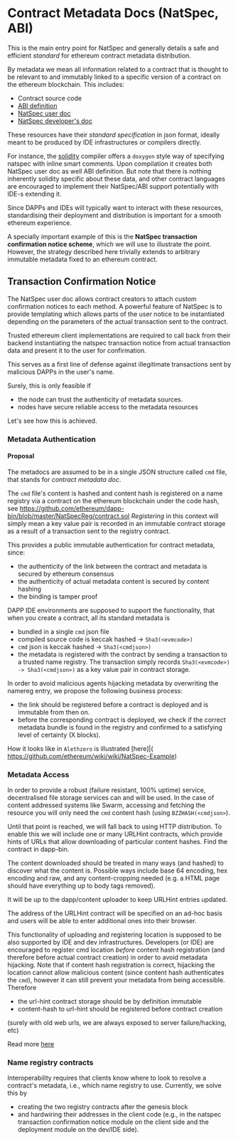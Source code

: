 # Contract Metadata Docs (NatSpec, ABI)

This is the main entry point for NatSpec and generally details a safe and efficient _standard_ for ethereum contract metadata distribution.

By metadata we mean all information related to a contract that is thought to be relevant to and immutably linked to a specific version of a contract on the ethereum blockchain.
This includes:

-   Contract source code
-   [ABI definition](Ethereum-Contract-ABI) 
-   [NatSpec user doc](Ethereum-Natural-Specification-Format#user-documentation)
-   [NatSpec developer's doc](Ethereum-Natural-Specification-Format#developer-documentation)

These resources have their _standard specification_ in json format, ideally meant to be produced by IDE infrastructures or compilers directly.

For instance, the [solidity](Solidity-Tutorial) compiler offers a `doxygen` style way of specifying natspec with inline smart comments. Upon compilation it creates both NatSpec user doc as well ABI definition. But note that there is nothing inherently solidity specific about these data, and other contract languages are encouraged to implement their NatSpec/ABI support potentially with IDE-s extending it.

Since DAPPs and IDEs will typically want to interact with these resources, standardising their deployment and distribution is important for a smooth ethereum experience. 

A specially important example of this is the **NatSpec transaction confirmation notice scheme**, which we will use to illustrate the point. However, the strategy described here trivially extends to arbitrary immutable metadata fixed to an ethereum contract. 

## Transaction Confirmation Notice

The NatSpec user doc allows contract creators to attach custom confirmation notices to each method.
A powerful feature of NatSpec is to provide templating which allows parts of the user notice to be instantiated depending on the parameters of the actual transaction sent to the contract. 

Trusted ethereum client implementations are required to call back from their backend instantiating the natspec transaction notice from actual transaction data and present it to the user for confirmation. 

This serves as a first line of defense against illegitimate transactions sent by malicious DAPPs in the user's name.

Surely, this is only feasible if 

-   the node can trust the authenticity of metadata sources.
-   nodes have secure reliable access to the metadata resources

Let's see how this is achieved.

### Metadata Authentication

#### Proposal

The metadocs are assumed to be in a single JSON structure called `cmd` file, that stands for _contract metadata doc_.

The `cmd` file's content is hashed and content hash is registered on a name registry via a contract on the ethereum blockchain under the code hash, see <https://github.com/ethereum/dapp-bin/blob/master/NatSpecReg/contract.sol> _Registering_ in this context will simply mean a key value pair is recorded in an immutable contract storage as a result of a transaction sent to the registry contract.

This provides a public immutable authentication for contract metadata, since:

-   the authenticity of the link between the contract and metadata is secured by ethereum consensus
-   the authenticity of actual metadata content is secured by content hashing
-   the binding is tamper proof 

DAPP IDE environments are supposed to support the functionality, that when you create a contract, all its standard metadata is 

-   bundled in a single `cmd` json file
-   compiled source code is keccak hashed -> `Sha3(<evmcode>)`
-   `cmd` json is keccak hashed -> `Sha3(<cmdjson>)`
-   the metadata is registered with the contract by sending a transaction to a trusted name registry. The transaction simply records `Sha3(<evmcode>) -> Sha3(<cmdjson>)` as a key value pair in contract storage.

In order to avoid malicious agents hijacking metadata by overwriting the namereg entry, we propose the following business process:

-   the link should be registered before a contract is deployed and is immutable from then on. 
-   before the corresponding contract is deployed, we check if the correct metadata bundle is found in the registry and confirmed to a satisfying level of certainty (X blocks).

How it looks like in `Alethzero` is illustrated [here]|(
<https://github.com/ethereum/wiki/wiki/NatSpec-Example>)

### Metadata Access

In order to provide a robust (failure resistant, 100% uptime) service, decentralised file storage services can and will be used. In the case of content addressed systems like Swarm, accessing and fetching the resource you will only need the `cmd` content hash (using `BZZHASH(<cmdjson>`).

Until that point is reached, we will fall back to using HTTP distribution. To enable this we will include one or many URLHint contracts, which provide hints of URLs that allow downloading of particular content hashes. Find the contract in dapp-bin.

The content downloaded should be treated in many ways (and hashed) to discover what the content is. Possible ways include base 64 encoding, hex encoding and raw, and any content-cropping needed (e.g. a HTML page should have everything up to body tags removed).

It will be up to the dapp/content uploader to keep URLHint entries updated.

The address of the URLHint contract will be specified on an ad-hoc basis and users will be able to enter additional ones into their browser.

This functionality of uploading and registering location is supposed to be also supported by IDE and dev infrastructures. Developers (or IDE) are encouraged to register cmd location _before_ content hash registration (and therefore before actual contract creation) in order to avoid metadata hijacking. Note that if content hash registration is correct, hijacking the location cannot allow malicious content (since content hash authenticates the `cmd`), however it can still prevent your metadata from being accessible. Therefore 

-   the url-hint contract storage should be by definition immutable
-   content-hash to url-hint should be registered before contract creation

(surely with old web urls, we are always exposed to server failure/hacking, etc)

Read more [here](NatSpec-Determination)

### Name registry contracts

Interoperability requires that clients know where to look to resolve a contract's metadata, i.e., which name registry to use. Currently, we solve this by 

-   creating the two registry contracts after the genesis block 
-   and hardwiring their addresses in the client code (e.g., in the natspec transaction confirmation notice module on the client side and the deployment module on the dev/IDE side).

